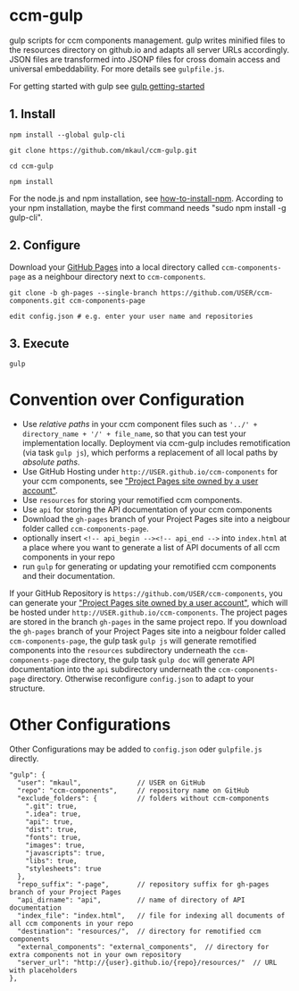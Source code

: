 # ccm-gulp
gulp scripts for ccm components management. gulp writes minified files to the resources directory on github.io and adapts all server URLs accordingly. JSON files are transformed into JSONP files for cross domain access and universal embeddability. For more details see `gulpfile.js`. 

For getting started with gulp see [gulp getting-started](https://github.com/gulpjs/gulp/blob/master/docs/getting-started.md)

## 1. Install

    npm install --global gulp-cli  

    git clone https://github.com/mkaul/ccm-gulp.git
    
    cd ccm-gulp
    
    npm install
 
For the node.js and npm installation, see [how-to-install-npm](http://blog.npmjs.org/post/85484771375/how-to-install-npm). According to your npm installation, maybe the first command needs "sudo npm install -g gulp-cli". 
    
## 2. Configure
Download your [GitHub Pages](https://pages.github.com) into a local directory called `ccm-components-page` as a neighbour directory next to `ccm-components`. 
    
    git clone -b gh-pages --single-branch https://github.com/USER/ccm-components.git ccm-components-page
    
    edit config.json # e.g. enter your user name and repositories  
    
## 3. Execute
        
    gulp
    
    
# Convention over Configuration
- Use *relative paths* in your ccm component files such as `'../' + directory_name + '/' + file_name`, so that you can test your implementation locally. Deployment via ccm-gulp includes remotification (via task `gulp js`), which performs a replacement of all local paths by *absolute paths*.
- Use GitHub Hosting under `http://USER.github.io/ccm-components` for your ccm components, see ["Project Pages site owned by a user account"](https://help.github.com/articles/user-organization-and-project-pages/).
- Use `resources` for storing your remotified ccm components.
- Use `api` for storing the API documentation of your ccm components 
- Download the `gh-pages` branch of your Project Pages site into a neigbour folder called `ccm-components-page`.
- optionally insert `<!-- api_begin --><!-- api_end -->` into `index.html` at a place where you want to generate a list of API documents of all ccm components in your repo 
- run `gulp` for generating or updating your remotified ccm components and their documentation. 

If your GitHub Repository is `https://github.com/USER/ccm-components`, you can generate your ["Project Pages site owned by a user account"](https://help.github.com/articles/user-organization-and-project-pages/), which will be hosted under `http://USER.github.io/ccm-components`. The project pages are stored in the branch `gh-pages` in the same project repo. If you download the `gh-pages` branch of your Project Pages site into a neigbour folder called `ccm-components-page`, the gulp task `gulp js` will generate remotified components into the `resources` subdirectory underneath the `ccm-components-page` directory, the gulp task `gulp doc` will generate API documentation into the `api` subdirectory underneath the `ccm-components-page` directory. Otherwise reconfigure `config.json` to adapt to your structure.
 
# Other Configurations
Other Configurations may be added to `config.json` oder `gulpfile.js`  directly.

    "gulp": {
      "user": "mkaul",              // USER on GitHub
      "repo": "ccm-components",     // repository name on GitHub
      "exclude_folders": {          // folders without ccm-components 
        ".git": true,
        ".idea": true,
        "api": true,
        "dist": true,
        "fonts": true,
        "images": true,
        "javascripts": true,
        "libs": true,
        "stylesheets": true
      },
      "repo_suffix": "-page",       // repository suffix for gh-pages branch of your Project Pages
      "api_dirname": "api",         // name of directory of API documentation
      "index_file": "index.html",   // file for indexing all documents of all ccm components in your repo
      "destination": "resources/",  // directory for remotified ccm components
      "external_components": "external_components",  // directory for extra components not in your own repository
      "server_url": "http://{user}.github.io/{repo}/resources/"  // URL with placeholders
    },